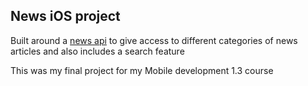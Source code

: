 ## News iOS project 
Built around a [news api](newsapi.org) to give access
to different categories of news articles 
and also includes a search feature

This was my final project for my Mobile development 1.3 course

